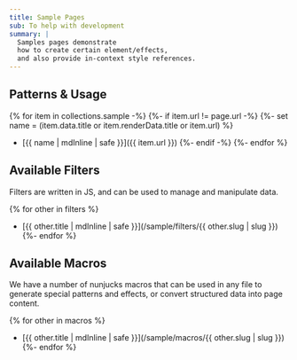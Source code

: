 ```yaml
---
title: Sample Pages
sub: To help with development
summary: |
  Samples pages demonstrate
  how to create certain element/effects,
  and also provide in-context style references.
---
```


## Patterns & Usage

{% for item in collections.sample -%}
{%- if item.url != page.url -%}
{%- set name = (item.data.title or item.renderData.title or item.url) %}
- [{{ name | mdInline | safe }}]({{ item.url }})
{%- endif -%}
{%- endfor %}


## Available Filters

Filters are written in JS,
and can be used to manage and manipulate data.

{% for other in filters %}
- [{{ other.title | mdInline | safe }}](/sample/filters/{{ other.slug | slug }})
{%- endfor %}


## Available Macros

We have a number of nunjucks macros
that can be used in any file
to generate special patterns and effects,
or convert structured data
into page content.

{% for other in macros %}
- [{{ other.title | mdInline | safe }}](/sample/macros/{{ other.slug | slug }})
{%- endfor %}
